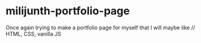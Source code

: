 # milijunth-portfolio-page
Once again trying to make a portfolio page for myself that I will maybe like // HTML, CSS, vanilla JS 
